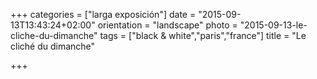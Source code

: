 +++
categories = ["larga exposición"]
date = "2015-09-13T13:43:24+02:00"
orientation = "landscape"
photo = "2015-09-13-le-cliche-du-dimanche"
tags = ["black & white","paris","france"]
title = "Le cliché du dimanche"

+++
